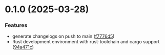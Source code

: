 # 0.1.0 (2025-03-28)


### Features

* generate changelogs on push to main ([f7776d5](https://github.com/99linesofcode/devshell-rust/commit/f7776d58652e9b8821a8d8bf36c5d0dcd3e71b42))
* Rust development environment with rust-toolchain and cargo support ([94a471c](https://github.com/99linesofcode/devshell-rust/commit/94a471c35737329fa1792ea4b6409ba61aa0714e))




